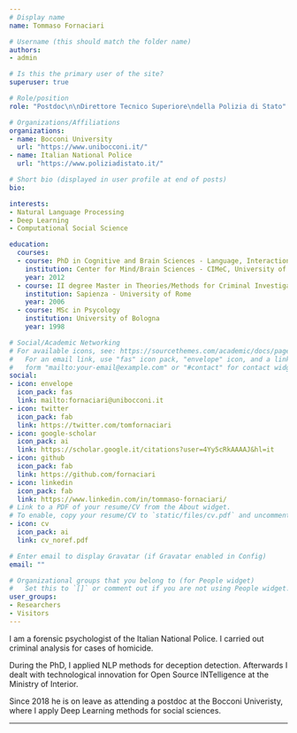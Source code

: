 ```yaml
---
# Display name
name: Tommaso Fornaciari

# Username (this should match the folder name)
authors:
- admin

# Is this the primary user of the site?
superuser: true

# Role/position
role: "Postdoc\n\nDirettore Tecnico Superiore\ndella Polizia di Stato"

# Organizations/Affiliations
organizations:
- name: Bocconi University
  url: "https://www.unibocconi.it/"
- name: Italian National Police
  url: "https://www.poliziadistato.it/"

# Short bio (displayed in user profile at end of posts)
bio: 

interests:
- Natural Language Processing
- Deep Learning
- Computational Social Science

education:
  courses:
  - course: PhD in Cognitive and Brain Sciences - Language, Interaction and Computation
    institution: Center for Mind/Brain Sciences - CIMeC, University of Trento
    year: 2012
  - course: II degree Master in Theories/Methods for Criminal Investigations - TEMInCri
    institution: Sapienza - University of Rome
    year: 2006
  - course: MSc in Psycology
    institution: University of Bologna
    year: 1998

# Social/Academic Networking
# For available icons, see: https://sourcethemes.com/academic/docs/page-builder/#icons
#   For an email link, use "fas" icon pack, "envelope" icon, and a link in the
#   form "mailto:your-email@example.com" or "#contact" for contact widget.
social:
- icon: envelope
  icon_pack: fas
  link: mailto:fornaciari@unibocconi.it
- icon: twitter
  icon_pack: fab
  link: https://twitter.com/tomfornaciari
- icon: google-scholar
  icon_pack: ai
  link: https://scholar.google.it/citations?user=4Yy5cRkAAAAJ&hl=it
- icon: github
  icon_pack: fab
  link: https://github.com/fornaciari
- icon: linkedin
  icon_pack: fab
  link: https://www.linkedin.com/in/tommaso-fornaciari/
# Link to a PDF of your resume/CV from the About widget.
# To enable, copy your resume/CV to `static/files/cv.pdf` and uncomment the lines below.
- icon: cv
  icon_pack: ai
  link: cv_noref.pdf

# Enter email to display Gravatar (if Gravatar enabled in Config)
email: ""

# Organizational groups that you belong to (for People widget)
#   Set this to `[]` or comment out if you are not using People widget.
user_groups:
- Researchers
- Visitors
---
```


I am a forensic psychologist of the Italian National Police.
I carried out criminal analysis for cases of homicide.

During the PhD, I applied NLP methods for deception detection.
Afterwards I dealt with technological innovation for Open Source INTelligence at the Ministry of Interior.

Since 2018 he is on leave as attending a postdoc at the Bocconi Univeristy, where I apply Deep Learning methods for social sciences.

---
